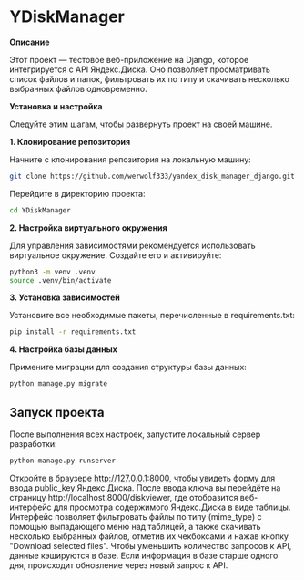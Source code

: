 # YDiskManager
**Описание**

Этот проект — тестовое веб-приложение на Django, которое интегрируется с API Яндекс.Диска. Оно позволяет просматривать список файлов и папок, фильтровать их по типу и скачивать несколько выбранных файлов одновременно.

**Установка и настройка**

Следуйте этим шагам, чтобы развернуть проект на своей машине.

**1. Клонирование репозитория**

Начните с клонирования репозитория на локальную машину:

```bash
git clone https://github.com/werwolf333/yandex_disk_manager_django.git
```
Перейдите в директорию проекта:

```bash
cd YDiskManager
```
**2. Настройка виртуального окружения**

Для управления зависимостями рекомендуется использовать виртуальное окружение. Создайте его и активируйте:

```bash
python3 -m venv .venv
source .venv/bin/activate
```
**3. Установка зависимостей**

Установите все необходимые пакеты, перечисленные в requirements.txt:


```bash
pip install -r requirements.txt
```
**4. Настройка базы данных**

Примените миграции для создания структуры базы данных:


```bash
python manage.py migrate
```

## Запуск проекта

После выполнения всех настроек, запустите локальный сервер разработки:



```bash
python manage.py runserver
```
Откройте в браузере http://127.0.0.1:8000, чтобы увидеть форму для ввода public_key Яндекс.Диска. После ввода ключа вы перейдёте на страницу http://localhost:8000/diskviewer, где отобразится веб-интерфейс для просмотра содержимого Яндекс.Диска в виде таблицы. Интерфейс позволяет фильтровать файлы по типу (mime_type) с помощью выпадающего меню над таблицей, а также скачивать несколько выбранных файлов, отметив их чекбоксами и нажав кнопку "Download selected files". Чтобы уменьшить количество запросов к API, данные кэшируются в базе. Если информация в базе старше одного дня, происходит обновление через новый запрос к API.
